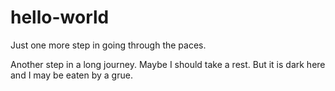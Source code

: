 # hello-world
Just one more step in going through the paces.

Another step in a long journey. Maybe I should take a rest. But it is dark here and I may be eaten by a grue.
